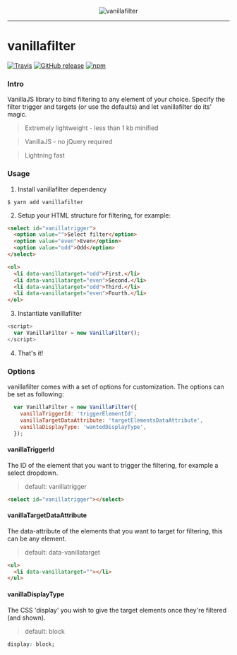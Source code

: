 <p align="center">
<img src="https://s1.postimg.org/nimmn9kf3/vanillafilter.png" alt="vanillafilter" />
</p>

___

# vanillafilter

[![Travis](https://img.shields.io/travis/rust-lang/rust.svg)](https://github.com/dverleg/vanillafilter)
[![GitHub release](https://img.shields.io/github/release/qubyte/rubidium.svg)](https://github.com/dverleg/vanillafilter)
[![npm](https://img.shields.io/npm/dt/express.svg)](https://www.npmjs.com/package/vanillafilter)


### Intro
VanillaJS library to bind filtering to any element of your choice. Specify the filter trigger and targets (or use the defaults) and let vanillafilter do its' magic.

> Extremely lightweight - less than 1 kb minified

> VanillaJS - no jQuery required

> Lightning fast

### Usage
1. Install vanillafilter dependency
```
$ yarn add vanillafilter
```

2. Setup your HTML structure for filtering, for example:
```html
<select id="vanillatrigger">
  <option value="">Select filter</option>
  <option value="even">Even</option>
  <option value="odd">Odd</option>
</select>

<ol>
  <li data-vanillatarget="odd">First.</li>
  <li data-vanillatarget="even">Second.</li>
  <li data-vanillatarget="odd">Third.</li>
  <li data-vanillatarget="even">Fourth.</li>
</ol>
```

3. Instantiate vanillafilter
```js
<script>
  var VanillaFilter = new VanillaFilter();
</script>
```

4. That's it!


### Options
vanillafilter comes with a set of options for customization. The options can be set as following:
```js
  var VanillaFilter = new VanillaFilter({
    vanillaTriggerId: 'triggerElementId',
    vanillaTargetDataAttribute: 'targetElementsDataAttribute',
    vanillaDisplayType: 'wantedDisplayType',
  });
```

#### vanillaTriggerId
The ID of the element that you want to trigger the filtering, for example a select dropdown. 
> default: vanillatrigger
```html
<select id="vanillatrigger"></select>
```

#### vanillaTargetDataAttribute
The data-attribute of the elements that you want to target for filtering, this can be any element.
> default: data-vanillatarget
```html
<ul>
  <li data-vanillatarget=""></li>
</ul>
```

#### vanillaDisplayType
The CSS 'display' you wish to give the target elements once they're filtered (and shown).
> default: block
```css
display: block;
```
